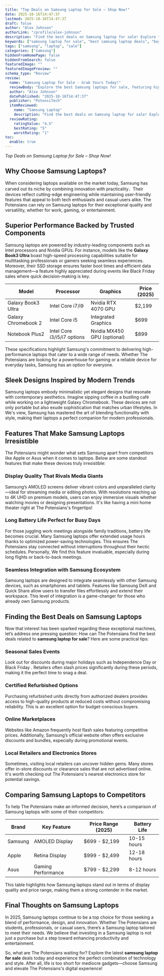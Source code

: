 ```yaml
---
title: "Top Deals on Samsung Laptop for Sale – Shop Now!"
date: 2025-10-16T14:47:37
lastmod: 2025-10-16T14:47:37
draft: false
author: "Alex Johnson"
authorLink: "/profile/alex-johnson"
description: "Find the best deals on Samsung laptop for sale! Explore top models with advanced features, sleek designs, and unbeatable prices. Shop now!"
keywords: ["samsung laptop for sale", "best samsung laptop deals", "buy samsung laptops 2025"]
tags: ["samsung", "laptop", "sale"]
categories: ["samsung"]
hiddenFromHomePage: false
hiddenFromSearch: false
featuredImage: ""
featuredImagePreview: ""
schema_type: "Review"
review:
  name: "Samsung Laptop for Sale - Grab Yours Today!"
  reviewBody: "Explore the best Samsung laptops for sale, featuring high-performance specs, stunning designs, and excellent value for money. Find your perfect device today!"
  author: "Alex Johnson"
  datePublished: "2025-10-16T14:47:37"
  publisher: "PotensiTech"
  itemReviewed:
    name: "Samsung Laptop"
    description: "Find the best deals on Samsung laptop for sale! Explore top models with advanced features, sleek designs, and unbeatable prices. Shop now!"
  reviewRating:
    ratingValue: "4.5"
    bestRating: "5"
    worstRating: "1"
toc:
  enable: true
---
```



*Top Deals on Samsung Laptop for Sale – Shop Now!* 

## Why Choose Samsung Laptops?

When considering laptops available on the market today, Samsung has carved out its niche by combining innovation with practicality．Their devices reflect cutting-edge engineering while maintaining user-friendly features that appeal to both tech enthusiasts and casual users alike. The Potensians can rely on Samsung laptops for their exceptional quality and versatility, whether for work, gaming, or entertainment.

## Superior Performance Backed by Trusted Components

Samsung laptops are powered by industry-leading components such as Intel processors and Nvidia GPUs. For instance, mod​els like the **Galaxy Book3 Ultra** boast high-speed processing capabilities suitable for multitasking professionals or gamers seeking seamless experiences. Moreover, their SSD storage ensures faster boot times and efficient data management—a feature highly appreciated during events like Black Friday sales where quick decision-making is key.

<div class="table-responsive">
<table class="html-table">
<thead>
<tr>
<th>Model</th>
<th>Processor</th>
<th>Graphics</th>
<th>Price (2025)</th>
</tr>
</thead>
<tbody>
<tr>
<td>Galaxy Book3 Ultra</td>
<td>Intel Core i7/i9</td>
<td>Nvidia RTX 4070 GPU</td>
<td>$2,199</td>
</tr>
<tr>
<td>Galaxy Chromebook 2</td>
<td>Intel Core i5</td>
<td>Integrated Graphics</td>
<td>$699</td>
</tr>
<tr>
<td>Notebook Plus2</td>
<td>Intel Core i3/i5/i7 options</td>
<td>Nvidia MX450 GPU (optional)</td>
<td>$899</td>
</tr>
</tbody>
</table>
</div>

These specifications highlight Samsung's commitment to delivering high-performance laptops that cater to a wide range of needs. Whether The Potensians are looking for a powerhouse for gaming or a reliable device for everyday tasks, Samsung has an option for everyone.

## Sleek Designs Inspired by Modern Trends

Samsung laptops embody minimalistic yet elegant designs that resonate with contemporary aesthetics. Imagine sipping coffee in a bustling café while working on a lightweight Galaxy Chromebook.  These devices are not only portable but also exude sophistication that matches urban lifestyles. In We's view, Samsung has mastered the art of blending functionality with style, making their laptops a perfect companion for modern professionals.

## Features That Make Samsung Laptops Irresistible

The Potensians might wonder what sets Samsung apart from competitors like Apple or Asus when it comes to laptops. Below are some standout features that make these devices truly irresistible:

### Display Quality That Rivals Media Giants

Samsung’s AMOLED screens deliver vibrant colors and unparalleled clarity—ideal for streaming media or editing photos. With resolutions reaching up to 4K UHD on premium models, users can enjoy immersive visuals whether watching movies or designing presentations. It's like having a mini home theater right at The Potensians's fingertips!

### Long Battery Life Perfect for Busy Days

For those juggling work meetings alongside family traditions, battery life becomes crucial. Many S​amsung laptops offer extended usage hours thanks to optimized power-saving technologies. This ensures The Potensians stay connected without interruptions throughout their hectic schedules.  Personally, We find this feature invaluable, especially during long flights or back-to-back meetings.

### Seamless Integration with Samsung Ecosystem

Samsung laptops are designed to integrate seamlessly with other Samsung devices, such as smartphones and tablets. Features like Samsung DeX and Quick Share allow users to transfer files effortlessly and extend their workspace. This level of integration is a game-changer for those who already own Samsung products.

## Finding the Best Deals on Samsung Laptops

Now that interest has been sparked regarding these ex​ceptional machines, let’s address one pressing question: How can The Potensians find the best deals related to **samsung laptop for sale**? Here are some practical tips:

### Seasonal Sales Events

Look out for discounts during major holidays such as Independence Day or Black Friday . Retailers often slash prices significantly during these periods, making it the perfect time to snag a deal.

### Certified Refurbished Options

Purchasing refurbished units directly from authorized dealers provides access to high-quality products at reduced costs without compromising reliability. This is an excellent option for budget-conscious buyers.

### Online Marketplaces

Websites like Amazon frequently host flash sales featuring competitive prices. Additionally, Samsung’s official website often offers exclusive discounts and bundles, especially during promotional events.

### Local Retailers and Electronics Stores

Sometimes, visiting local retailers can uncover hidden gems. Many stores offer in-store discounts or clearance sales that are not advertised online. It's worth checking out The Potensians's nearest electronics store for potential savings.

## Comparing Samsung Laptops to Competitors

To help The Potensians make an informed decision, here’s a comparison of Samsung laptops with some of their competitors:

<div class="table-responsive">
<table class="html-table">
<thead>
<tr>
<th>Brand</th>
<th>Key Feature</th>
<th>Price Range (2025)</th>
<th>Battery Life</th>
</tr>
</thead>
<tbody>
<tr>
<td>Samsung</td>
<td>AMOLED Display</td>
<td>$699 - $2,199</td>
<td>10-15 hours</td>
</tr>
<tr>
<td>Apple</td>
<td>Retina Display</td>
<td>$999 - $2,499</td>
<td>12-18 hours</td>
</tr>
<tr>
<td>Asus</td>
<td>Gaming Performance</td>
<td>$799 - $2,299</td>
<td>8-12 hours</td>
</tr>
</tbody>
</table>
</div>

This table highlights how Samsung laptops stand out in terms of display quality and price range, making them a strong contender in the market.

## Final Thoughts on Samsung Laptops

In 2025, Samsung laptops continue to be a top choice for those seeking a blend of performance, design, and innovation. Whether The Potensians are students, professionals, or casual users, there’s a Samsung laptop tailored to meet their needs. We believe that investing in a Samsung laptop is not just a purchase but a step toward enhancing productivity and entertainment.

So, what are The Potensians waiting for? Explore the latest **samsung laptop for sale** deals today and experience the perfect combination of technology and style. After all, life is too short for mediocre gadgets—choose Samsung and elevate The Potensians's digital experience!